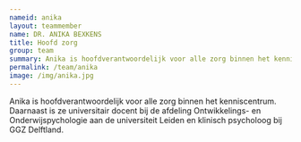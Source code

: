 ```yaml
---
nameid: anika
layout: teammember
name: DR. ANIKA BEXKENS
title: Hoofd zorg
group: team
summary: Anika is hoofdverantwoordelijk voor alle zorg binnen het kenniscentrum. Daarnaast is ze universitair docent bij de afdeling Ontwikkelings- en Onderwijspychologie aan de universiteit Leiden en klinisch psycholoog bij GGZ Delftland.
permalink: /team/anika
image: /img/anika.jpg
---
```


Anika is hoofdverantwoordelijk voor alle zorg binnen het kenniscentrum. Daarnaast is ze universitair docent bij de afdeling Ontwikkelings- en Onderwijspychologie aan de universiteit Leiden en klinisch psycholoog bij GGZ Delftland.
